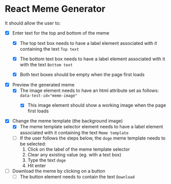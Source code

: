 # React Meme Generator

It should allow the user to:

- [X] Enter text for the top and bottom of the meme
  - [X] The top text box needs to have a label element associated with it containing the text `Top text`
  - [X] The bottom text box needs to have a label element associated with it with the text `Bottom text`
  - [X] Both text boxes should be empty when the page first loads


- [X] Preview the generated meme
  - [X] The image element needs to have an html attribute set as follows: `data-test-id="meme-image"`
    - [X] This image element should show a working image when the page first loads


- [X] Change the meme template (the background image)
  - [X] The meme template selector element needs to have a label element associated with it containing the text `Meme template`
  - [ ] If the user follows the steps below, the `doge` meme template needs to be selected:
    1. Click on the label of the meme template selector
    2. Clear any existing value (eg. with a text box)
    3. Type the text `doge`
    4. Hit enter
    
- [ ] Download the meme by clicking on a button
  - [ ] The button element needs to contain the text `Download`
